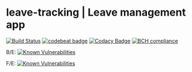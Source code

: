 # leave-tracking | Leave management app 

[![Build Status](https://travis-ci.org/web-innovate/leave-tracking.svg?branch=master)](https://travis-ci.org/web-innovate/leave-tracking)
[![codebeat badge](https://codebeat.co/badges/662870de-3e7f-43ea-81d1-e3ec1f1650bf)](https://codebeat.co/projects/github-com-web-innovate-leave-tracking-master)
[![Codacy Badge](https://api.codacy.com/project/badge/Grade/8b913d2efbf547e6b7b1a18744198488)](https://www.codacy.com/app/bogdan-livadariu/leave-tracking?utm_source=github.com&amp;utm_medium=referral&amp;utm_content=web-innovate/leave-tracking&amp;utm_campaign=Badge_Grade)
[![BCH compliance](https://bettercodehub.com/edge/badge/web-innovate/leave-tracking?branch=master)](https://bettercodehub.com/)

B/E: [![Known Vulnerabilities](https://snyk.io/test/github/web-innovate/leave-tracking/badge.svg?targetFile=backend%2Fpackage.json)](https://snyk.io/test/github/web-innovate/leave-tracking?targetFile=backend%2Fpackage.json)

F/E: [![Known Vulnerabilities](https://snyk.io/test/github/web-innovate/leave-tracking/badge.svg?targetFile=frontend%2Fpackage.json)](https://snyk.io/test/github/web-innovate/leave-tracking?targetFile=frontend%2Fpackage.json)



